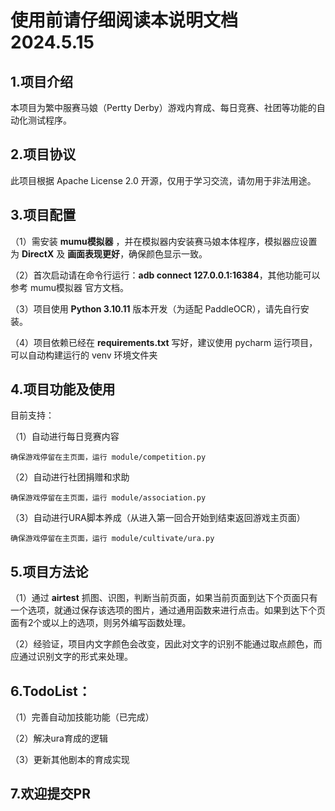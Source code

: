 使用前请仔细阅读本说明文档 2024.5.15  
=
1.项目介绍
-
本项目为繁中服赛马娘（Pertty Derby）游戏内育成、每日竞赛、社团等功能的自动化测试程序。

2.项目协议
-
此项目根据 Apache License 2.0 开源，仅用于学习交流，请勿用于非法用途。

3.项目配置
-  
（1）需安装 **mumu模拟器** ，并在模拟器内安装赛马娘本体程序，模拟器应设置为 **DirectX** 及 **画面表现更好**，确保颜色显示一致。

（2）首次启动请在命令行运行：**adb connect 127.0.0.1:16384**，其他功能可以参考 mumu模拟器 官方文档。

（3）项目使用 **Python 3.10.11** 版本开发（为适配 PaddleOCR），请先自行安装。

（4）项目依赖已经在 **requirements.txt** 写好，建议使用 pycharm 运行项目，可以自动构建运行的 venv 环境文件夹

4.项目功能及使用
-
目前支持：

（1）自动进行每日竞赛内容

    确保游戏停留在主页面，运行 module/competition.py

（2）自动进行社团捐赠和求助

    确保游戏停留在主页面，运行 module/association.py

（3）自动进行URA脚本养成（从进入第一回合开始到结束返回游戏主页面）

    确保游戏停留在主页面，运行 module/cultivate/ura.py

5.项目方法论
-
（1）通过 **airtest** 抓图、识图，判断当前页面，如果当前页面到达下个页面只有一个选项，就通过保存该选项的图片，通过通用函数来进行点击。如果到达下个页面有2个或以上的选项，则另外编写函数处理。

（2）经验证，项目内文字颜色会改变，因此对文字的识别不能通过取点颜色，而应通过识别文字的形式来处理。

6.TodoList：
-
（1）完善自动加技能功能（已完成）

（2）解决ura育成的逻辑

（3）更新其他剧本的育成实现

7.欢迎提交PR
-

